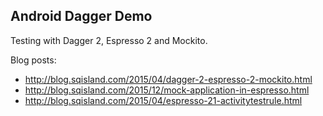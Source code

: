 Android Dagger Demo
-------------------

Testing with Dagger 2, Espresso 2 and Mockito.

Blog posts:
   * http://blog.sqisland.com/2015/04/dagger-2-espresso-2-mockito.html
   * http://blog.sqisland.com/2015/12/mock-application-in-espresso.html
   * http://blog.sqisland.com/2015/04/espresso-21-activitytestrule.html

